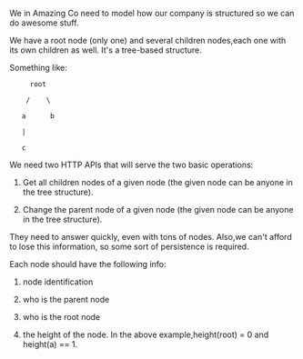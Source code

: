 We in Amazing Co need to model how our company is structured so we can do awesome stuff.


We have a root node (only one) and several children nodes,each one with its own children as well. It's a tree-based structure. 


Something like:


         root

        /    \

       a      b

       |

       c


We need two HTTP APIs that will serve the two basic operations:


1) Get all children nodes of a given node (the given node can be anyone in the tree structure).

2) Change the parent node of a given node (the given node can be anyone in the tree structure).

 

They need to answer quickly, even with tons of nodes. Also,we can't afford to lose this information, so some sort of persistence is required.


Each node should have the following info:


1) node identification

2) who is the parent node

3) who is the root node

4) the height of the node. In the above example,height(root) = 0 and height(a) == 1.

 
